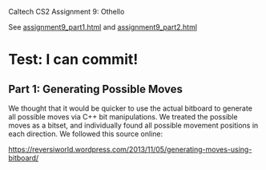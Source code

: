 Caltech CS2 Assignment 9: Othello

See [assignment9_part1.html](http://htmlpreview.github.io/?https://github.com/caltechcs2/othello/blob/master/assignment9_part1.html) and [assignment9_part2.html](http://htmlpreview.github.io/?https://github.com/caltechcs2/othello/blob/master/assignment9_part2.html)

Test: I can commit!
========================================================================

Part 1: Generating Possible Moves
----------------------------------------------
We thought that it would be quicker to use the actual bitboard to 
generate all possible moves via C++ bit manipulations. We treated
the possible moves as a bitset, and individually found all 
possible movement positions in each direction. We followed this 
source online:

https://reversiworld.wordpress.com/2013/11/05/generating-moves-using-bitboard/
